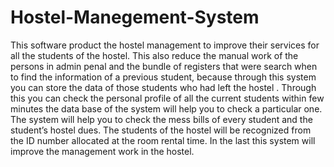 # Hostel-Manegement-System
This software product the hostel management to improve their services for all the students of the hostel. 
This also reduce the manual work of the persons in admin penal and the bundle of registers that were search when to find the information of a previous student, because through this system you can store the data of those students who had left the hostel . Through this you can check the personal profile of all the current students within few minutes the data base of the system will help you to check a particular one. The system will help you to check the mess bills of every student and the student’s hostel dues. The students of the hostel will be recognized from the ID number allocated at the room rental time.
In the last this system will improve the management work in the hostel.
